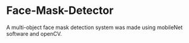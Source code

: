 # Face-Mask-Detector
A multi-object face mask detection system was made using mobileNet software and openCV. 
